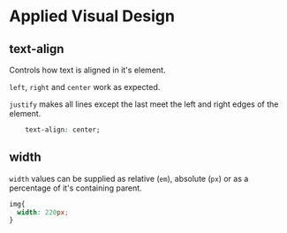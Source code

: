 # Applied Visual Design

## text-align

Controls how text is aligned in it's element.

`left`, `right` and `center` work as expected.

`justify` makes all lines except the last meet the left and right edges of the element.

```css
    text-align: center;
```

## width

`width` values can be supplied as relative (`em`), absolute (`px`) or as a percentage of it's containing parent.

```css
img{
  width: 220px;
}
```
